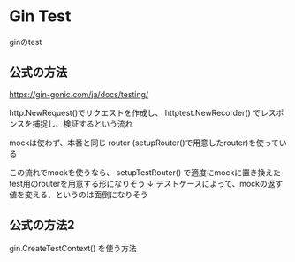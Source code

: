 # Gin Test

ginのtest

## 公式の方法
https://gin-gonic.com/ja/docs/testing/

http.NewRequest()でリクエストを作成し、
httptest.NewRecorder() でレスポンスを捕捉し、検証するという流れ

mockは使わず、本番と同じ router (setupRouter()で用意したrouter)を使っている

この流れでmockを使うなら、
setupTestRouter() で適度にmockに置き換えたtest用のrouterを用意する形になりそう
↓
テストケースによって、mockの返す値を変える、というのは面倒になりそう

## 公式の方法2

gin.CreateTestContext() を使う方法

<!--stackedit_data:
eyJoaXN0b3J5IjpbMTAyOTc4ODk2Ml19
-->